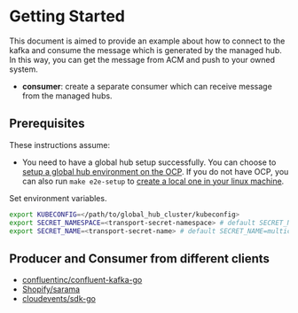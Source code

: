 # Getting Started

This document is aimed to provide an example about how to connect to the kafka and consume the message which is generated by the managed hub. In this way, you can get the message from ACM and push to your owned system.

- **consumer**: create a separate consumer which can receive message from the managed hubs.

## Prerequisites

These instructions assume:

- You need to have a global hub setup successfully. You can choose to [setup a global hub environment on the OCP](https://github.com/stolostron/multicluster-global-hub/blob/main/README.md). If you do not have OCP, you can also run `make e2e-setup` to [create a local one in your linux machine](https://github.com/stolostron/multicluster-global-hub/blob/719606de0a65eb8d62c9b10932ef8614bc39ccd0/Makefile#L71).

Set environment variables.
```bash
export KUBECONFIG=</path/to/global_hub_cluster/kubeconfig>
export SECRET_NAMESPACE=<transport-secret-namespace> # default SECRET_NAMESPACE=multicluster-global-hub
export SECRET_NAME=<transport-secret-name> # default SECRET_NAME=multicluster-global-hub-transport
```

## Producer and Consumer from different clients

- [confluentinc/confluent-kafka-go](https://github.com/confluentinc/confluent-kafka-go)
- [Shopify/sarama](https://github.com/Shopify/sarama)
- [cloudevents/sdk-go](https://github.com/cloudevents/sdk-go)